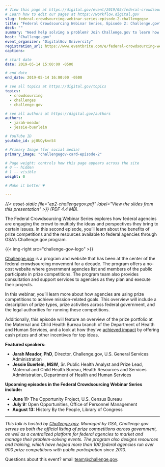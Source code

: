 ```yaml
---
# View this page at https://digital.gov/event/2019/05/federal-crowdsourcing-webinar-series-episode-2
# Learn how to edit our pages at https://workflow.digital.gov
slug: federal-crowdsourcing-webinar-series-episode-2-challengegov
title: "Federal Crowdsourcing Webinar Series, Episode 2: Challenge.gov"
deck: ""
summary: "Need help solving a problem? Join Challenge.gov to learn how federal agencies can use prize competitions to reach innovators in novel ways."
host: "Challenge.gov"
event_organizer: "DigitalGov University"
registration_url: https://www.eventbrite.com/e/federal-crowdsourcing-webinar-series-episode-2-challengegov-tickets-60872206408
captions: 

# start date
date: 2019-05-14 15:00:00 -0500

# end date
end_date: 2019-05-14 16:00:00 -0500

# see all topics at https://digital.gov/topics
topics: 
  - crowdsourcing
  - challenges
  - challenge-gov

# see all authors at https://digital.gov/authors
authors: 
  - jarah-meador
  - jessie-buerlein

# YouTube ID
youtube_id: pj0UQykvnS4

# Primary Image (for social media)
primary_image: "challengegov-card-episode-2"

# Page weight: controls how this page appears across the site
# 0 -- hidden
# 1 -- visible
weight: 0

# Make it better ♥

---
```


_{{< asset-static file="ep2-challengegov.pdf" label="View the slides from this presentation" >}} (PDF 4.4 MB)._

The Federal Crowdsourcing Webinar Series explores how federal agencies are engaging the crowd to multiply the ideas and perspectives they bring to certain issues. In this second episode, you’ll learn about the benefits of prize competitions and the resources available to federal agencies through GSA’s Challenge.gov program.

{{< img-right src="challenge-gov-logo" >}}

[Challenge.gov](https://challenge.gov) is a program and website that has been at the center of the federal crowdsourcing movement for a decade. The program offers a no-cost website where government agencies list and members of the public participate in prize competitions. The program team also provides consultation and support services to agencies as they plan and execute their projects.

In this webinar, you’ll learn more about how agencies are using prize competitions to achieve mission-related goals. This overview will include a description of prize types, prize activities across federal government, and the legal authorities for running these competitions.

Additionally, this episode will feature an overview of the prize portfolio at the Maternal and Child Health Bureau branch of the Department of Health and Human Services, and a look at how they’ve [achieved impact](https://challenge.gov/a/buzz/pages/case-studies) by offering cash prizes and other incentives for top ideas.

**Featured speakers:**

- **Jarah Meador, PhD**, Director, Challenge.gov, U.S. General Services Administration
- **Jessie Buerlein, MSW**, Sr. Public Health Analyst and Prize Lead, Maternal and Child Health Bureau, Health Resources and Services Administration, Department of Health and Human Services

**Upcoming episodes in the Federal Crowdsourcing Webinar Series include:**

- **June 11:** The Opportunity Project, U.S. Census Bureau
- **July 9:** Open Opportunities, Office of Personnel Management
- **August 13:** History By the People, Library of Congress

---

_This talk is hosted by [Challenge.gov](https://challenge.gov). Managed by GSA, Challenge.gov serves as both the official listing of prize competitions across government, as well as a centralized platform for federal agencies to market and manage their problem-solving events. The program also designs resources and training, which have helped more than 100 federal agencies run over 900 prize competitions with public participation since 2010._

Questions about this event? email [team@challenge.gov](mailto:team@challenge.gov).
